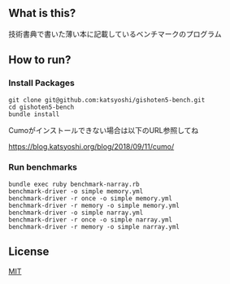 ## What is this?

技術書典で書いた薄い本に記載しているベンチマークのプログラム

## How to run?

### Install Packages

```
git clone git@github.com:katsyoshi/gishoten5-bench.git
cd gishoten5-bench
bundle install
```

Cumoがインストールできない場合は以下のURL参照してね

https://blog.katsyoshi.org/blog/2018/09/11/cumo/


### Run benchmarks

```
bundle exec ruby benchmark-narray.rb
benchmark-driver -o simple memory.yml
benchmark-driver -r once -o simple memory.yml
benchmark-driver -r memory -o simple memory.yml
benchmark-driver -o simple narray.yml
benchmark-driver -r once -o simple narray.yml
benchmark-driver -r memory -o simple narray.yml
```

## License
[MIT](LICENSE)

